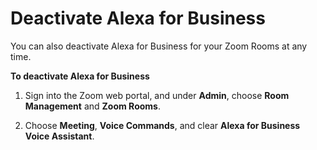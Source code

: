 # Deactivate Alexa for Business<a name="appliance-zoom-uninstall"></a>

You can also deactivate Alexa for Business for your Zoom Rooms at any time\.

**To deactivate Alexa for Business**

1. Sign into the Zoom web portal, and under **Admin**, choose **Room Management** and **Zoom Rooms**\.

1. Choose **Meeting**, **Voice Commands**, and clear **Alexa for Business Voice Assistant**\.